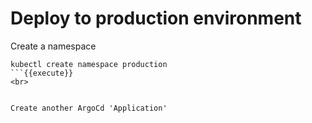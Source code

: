 # Deploy to production environment

Create a namespace

```
kubectl create namespace production
```{{execute}}
<br>


Create another ArgoCd 'Application'

